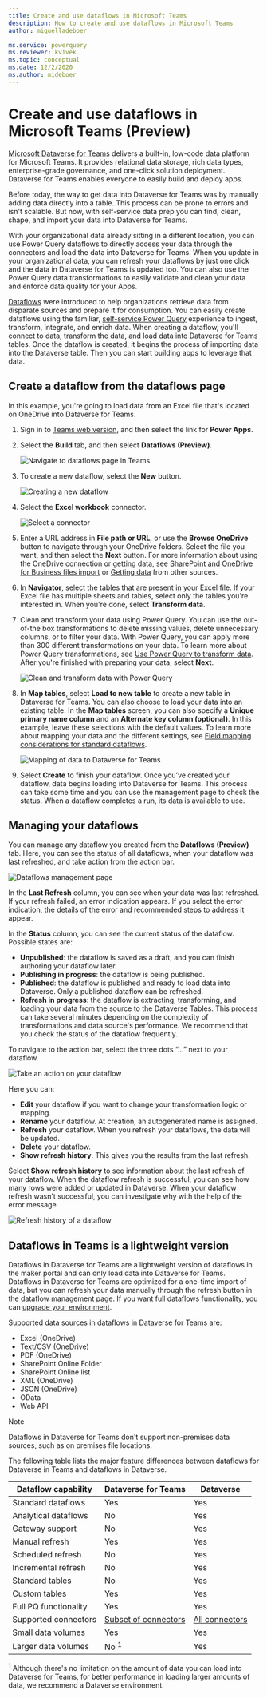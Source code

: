 ```yaml
---
title: Create and use dataflows in Microsoft Teams
description: How to create and use dataflows in Microsoft Teams
author: miquelladeboer

ms.service: powerquery
ms.reviewer: kvivek
ms.topic: conceptual
ms.date: 12/2/2020
ms.author: mideboer
---
```



# Create and use dataflows in Microsoft Teams (Preview)

[Microsoft Dataverse for Teams](/powerapps/teams/overview-data-platform) delivers a built-in, low-code data platform for Microsoft Teams. It provides relational data storage, rich data types, enterprise-grade governance, and one-click solution deployment. Dataverse for Teams enables everyone to easily build and deploy apps.

Before today, the way to get data into Dataverse for Teams was by manually adding data directly into a table. This process can be prone to errors and isn't scalable.  But now, with self-service data prep you can find, clean, shape, and import your data into Dataverse for Teams.  

With your organizational data already sitting in a different location, you can use Power Query dataflows to directly access your data through the connectors and load the data into Dataverse for Teams. When you update in your organizational data, you can refresh your dataflows by just one click and the data in Dataverse for Teams is updated too. You can also use the Power Query data transformations to easily validate and clean your data and enforce data quality for your Apps.

[Dataflows](overview-dataflows-across-power-platform-dynamics-365.md) were introduced to help organizations retrieve data from disparate sources and prepare it for consumption. You can easily create dataflows using the familiar, [self-service Power Query](../power-query-what-is-power-query.md) experience  to ingest, transform, integrate, and enrich data. When creating a dataflow, you'll connect to data, transform the data, and load data into Dataverse for Teams tables.  Once the dataflow is created, it begins the process of importing data into the Dataverse table. Then you can start building apps to leverage that data.

## Create a dataflow from the dataflows page

In this example, you're going to load data from an Excel file that's located on OneDrive into Dataverse for Teams.

1. Sign in to [Teams web version](https://teams.microsoft.com/), and then select the link for **Power Apps**.

2. Select the **Build** tab, and then select **Dataflows (Preview)**.

   ![Navigate to dataflows page in Teams](media/navigate-dataflows-page.PNG)

3. To create a new dataflow, select the **New** button.

   ![Creating a new dataflow](media/create-dataflow-teams.PNG)

4. Select the **Excel workbook** connector.

   ![Select a connector](media/choose-connector-teams.PNG)

5. Enter a URL address in **File path or URL**, or use the **Browse OneDrive** button to navigate through your OneDrive folders. Select the file you want, and then select the **Next** button. For more information about using the OneDrive connection or getting data, see [SharePoint and OneDrive for Business files import](../sharepoint-onedrive-files.md) or [Getting data](../get-data-experience.md) from other sources.

6. In **Navigator**, select the tables that are present in your Excel file. If your Excel file has multiple sheets and tables, select only the tables you're interested in. When you're done, select **Transform data**.

7. Clean and transform your data using Power Query. You can use the out-of-the box transformations to delete missing values, delete unnecessary columns, or to filter your data. With Power Query, you can apply more than 300 different transformations on your data. To learn more about Power Query transformations, see [Use Power Query to transform data](../power-query/ui.md). After you're finished with preparing your data, select **Next**.

   ![Clean and transform data with Power Query](media/data-prep-dataflows-teams.PNG)

8. In **Map tables**, select **Load to new table** to create a new table in Dataverse for Teams. You can also choose to load your data into an existing table. In the **Map tables** screen, you can also specify a **Unique primary name column** and an **Alternate key column (optional)**. In this example, leave these selections with the default values. To learn more about mapping your data and the different settings, see [Field mapping considerations for standard dataflows](get-best-of-standard-dataflows.md).

   ![Mapping of data to Dataverse for Teams](media/data-mapping-teams.PNG)

9. Select **Create** to finish your dataflow. Once you’ve created your dataflow, data begins loading into Dataverse for Teams. This process can take some time and you can use the management page to check the status. When a dataflow completes a run, its data is available to use.

## Managing your dataflows

You can manage any dataflow you created from the **Dataflows (Preview)** tab. Here, you can see the status of all dataflows, when your dataflow was last refreshed, and take action from the action bar.

![Dataflows management page](media/manage-dataflow-teams.PNG)

In the **Last Refresh** column, you can see when your data was last refreshed. If your refresh failed, an error indication appears. If you select the error indication, the details of the error and recommended steps to address it appear.

In the **Status** column, you can see the current status of the dataflow. Possible states are:

* **Unpublished**: the dataflow is saved as a draft, and you can finish authoring your dataflow later.
* **Publishing in progress**: the dataflow is being published.
* **Published**: the dataflow is published and ready to load data into Dataverse. Only a published dataflow can be refreshed.
* **Refresh in progress**: the dataflow is extracting, transforming, and loading your data from the source to the Dataverse Tables. This process can take several minutes depending on the complexity of transformations and data source's performance. We recommend that you check the status of the dataflow frequently.

To navigate to the action bar, select the three dots “…” next to your dataflow.

![Take an action on your dataflow](media/action-bar.PNG)

Here you can:

* **Edit** your dataflow if you want to change your transformation logic or mapping.
* **Rename** your dataflow. At creation, an autogenerated name is assigned.
* **Refresh** your dataflow. When you refresh your dataflows, the data will be updated.
* **Delete** your dataflow.
* **Show refresh history**. This gives you the results from the last refresh.

Select **Show refresh history** to see information about the last refresh of your dataflow. When the dataflow refresh is successful, you can see how many rows were added or updated in Dataverse. When your dataflow refresh wasn't successful, you can investigate why with the help of the error message.

![Refresh history of a dataflow](media/refresh-message-teams.PNG)

## Dataflows in Teams is a lightweight version

Dataflows in Dataverse for Teams are a lightweight version of dataflows in the maker portal and can only load data into Dataverse for Teams. Dataflows in Dataverse for Teams are optimized for a one-time import of data, but you can refresh your data manually through the refresh button in the dataflow management page. If you want full dataflows functionality, you can [upgrade your environment](/power-platform/admin/about-teams-environment).

Supported data sources in dataflows in Dataverse for Teams are:

* Excel (OneDrive)
* Text/CSV (OneDrive)
* PDF (OneDrive)
* SharePoint Online Folder
* SharePoint Online list
* XML (OneDrive)
* JSON (OneDrive)
* OData
* Web API

> [!NOTE]
> Dataflows in Dataverse for Teams don't support non-premises data sources, such as on premises file locations.

The following table lists the major feature differences between dataflows for Dataverse in Teams and dataflows in Dataverse.

| **Dataflow capability** | **Dataverse for Teams** | **Dataverse** |
| --- | --- | --- |
| Standard dataflows | Yes |  Yes |
| Analytical dataflows | No | Yes |
| Gateway support | No | Yes |
| Manual refresh | Yes | Yes |
| Scheduled refresh | No | Yes |
| Incremental refresh | No | Yes |
| Standard tables | No | Yes |
| Custom tables | Yes | Yes |
| Full PQ functionality | Yes | Yes |
| Supported connectors | [Subset of connectors](../Connectors/index.md)| [All connectors](../Connectors/index.md)|
| Small data volumes | Yes | Yes |
| Larger data volumes | No <sup>1</sup> | Yes |

<sup>1</sup> Although there's no limitation on the amount of data you can load into Dataverse for Teams, for better performance in loading larger amounts of data, we recommend a Dataverse environment.
